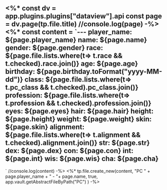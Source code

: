 <%*
const dv = app.plugins.plugins["dataview"].api
const page = dv.page(tp.file.title)
//console.log(page)
-%>
<%*
const content = `---
player_name: ${page.player_name}
name: ${page.name}
gender: ${page.gender}
race: ${page.file.lists.where(t=> t.race && t.checked).race.join()}
age: ${page.age}
birthday: ${page.birthday.toFormat("yyyy-MM-dd")}
class: ${page.file.lists.where(t=> t.pc_class && t.checked).pc_class.join()}
profession: ${page.file.lists.where(t=> t.profession && t.checked).profession.join()}
eyes: ${page.eyes}
hair: ${page.hair}
height: ${page.height}
weight: ${page.weight}
skin: ${page.skin}
alignment: ${page.file.lists.where(t=> t.alignment && t.checked).alignment.join()}
str: ${page.str}
dex: ${page.dex}
con: ${page.con}
int: ${page.int}
wis: ${page.wis}
cha: ${page.cha}
---


`
//console.log(content)
-%>
<%*
tp.file.create_new(content, "PC " + page.player_name + " - "+ page.name, true, app.vault.getAbstractFileByPath("PC") ) 
-%>

